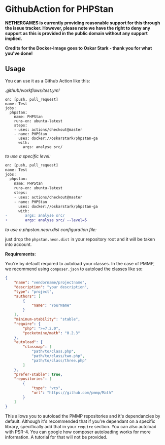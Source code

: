 # GithubAction for PHPStan

**NETHERGAMES is currently providing reasonable support for this through the issue tracker. However, please note we have the right to deny any support as this is provided in the public domain without any support implied.**

**Credits for the Docker-Image goes to Oskar Stark - thank you for what you've done!**

## Usage

You can use it as a Github Action like this:

_.github/workflows/test.yml_
```
on: [push, pull_request]
name: Test
jobs:
  phpstan:
    name: PHPStan
    runs-on: ubuntu-latest
    steps:
    - uses: actions/checkout@master
    - name: PHPStan
      uses: docker://oskarstark/phpstan-ga
      with:
        args: analyse src/
```

_to use a specific level:_
```diff
on: [push, pull_request]
name: Test
jobs:
  phpstan:
    name: PHPStan
    runs-on: ubuntu-latest
    steps:
    - uses: actions/checkout@master
    - name: PHPStan
      uses: docker://oskarstark/phpstan-ga
      with:
-        args: analyse src/
+        args: analyse src/ --level=5
```

_to use a phpstan.neon.dist configuration file:_

just drop the `phpstan.neon.dist` in your repository root and it will be taken into account.

**Requirements:**

You're by default required to autoload your classes. In the case of PMMP, we recommend using `composer.json` to autoload the classes like so:

```json
{
    "name": "vendorname/projectname",
    "description": "your description",
    "type": "project",
    "authors": [
        {
            "name": "YourName"
        }
    ],
    "minimum-stability": "stable",
    "require": {
        "php": ">=7.2.0",
        "pocketmine/math": "0.2.3"
    },
    "autoload": {
        "classmap": [
            "path/to/class.php",
            "path/to/class/two.php",
            "path/to/class/three.php"
        ]
    },
    "prefer-stable": true,
    "repositories": [
        {
            "type": "vcs",
            "url": "https://github.com/pmmp/Math"
        }
    ]
} 
```

This allows you to autoload the PMMP repositories and it's dependancies by default. Although it's recommended that if you're dependant on a specific library, specifically add that in your `require` section. You can also autoload with PSR-4. You can google how composer autoloading works for more information. A tutorial for that will not be provided.
